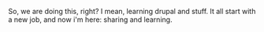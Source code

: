 So, we are doing this, right? I mean, learning drupal and stuff. It all start with a new job, and now i'm here: sharing and learning.
